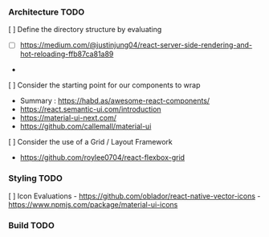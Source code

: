 ### Architecture TODO

 [ ] Define the directory structure by evaluating
   - [ ] https://medium.com/@justinjung04/react-server-side-rendering-and-hot-reloading-ffb87ca81a89
   - 
 [ ] Consider the starting point for our components to wrap
   - Summary : https://habd.as/awesome-react-components/
   - https://react.semantic-ui.com/introduction
   - https://material-ui-next.com/
   - https://github.com/callemall/material-ui
   
 [ ] Consider the use of a Grid / Layout Framework
   - https://github.com/roylee0704/react-flexbox-grid
   
   
     
     

### Styling TODO

  [ ] Icon Evaluations
    - https://github.com/oblador/react-native-vector-icons
    - https://www.npmjs.com/package/material-ui-icons

### Build TODO